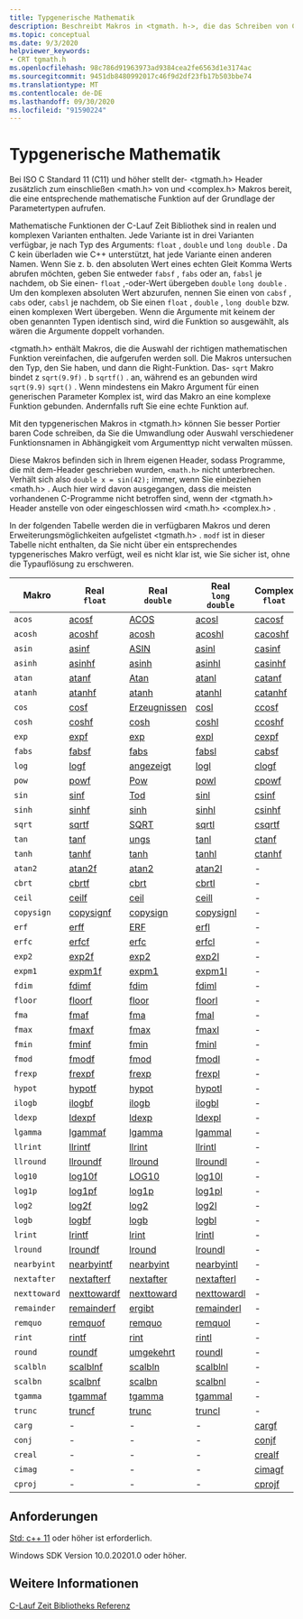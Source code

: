 ```yaml
---
title: Typgenerische Mathematik
description: Beschreibt Makros in <tgmath. h->, die das Schreiben von C-Code vereinfachen, der die richtige mathematische Funktion auf der Grundlage des Argument Typs aufruft.
ms.topic: conceptual
ms.date: 9/3/2020
helpviewer_keywords:
- CRT tgmath.h
ms.openlocfilehash: 98c786d91963973ad9384cea2fe6563d1e3174ac
ms.sourcegitcommit: 9451db8480992017c46f9d2df23fb17b503bbe74
ms.translationtype: MT
ms.contentlocale: de-DE
ms.lasthandoff: 09/30/2020
ms.locfileid: "91590224"
---
```

# <a name="type-generic-math"></a>Typgenerische Mathematik

Bei ISO C Standard 11 (C11) und höher stellt der- \<tgmath.h> Header zusätzlich zum einschließen \<math.h> von und \<complex.h> Makros bereit, die eine entsprechende mathematische Funktion auf der Grundlage der Parametertypen aufrufen.

Mathematische Funktionen der C-Lauf Zeit Bibliothek sind in realen und komplexen Varianten enthalten. Jede Variante ist in drei Varianten verfügbar, je nach Typ des Arguments: `float` , `double` und `long double` . Da C kein überladen wie C++ unterstützt, hat jede Variante einen anderen Namen. Wenn Sie z. b. den absoluten Wert eines echten Gleit Komma Werts abrufen möchten, geben Sie entweder `fabsf` , `fabs` oder an, `fabsl` je nachdem, ob Sie einen- `float` ,-oder-Wert übergeben `double` `long double` . Um den komplexen absoluten Wert abzurufen, nennen Sie einen von `cabsf` , `cabs` oder, `cabsl` je nachdem, ob Sie einen `float` , `double` , `long double` bzw. einen komplexen Wert übergeben. Wenn die Argumente mit keinem der oben genannten Typen identisch sind, wird die Funktion so ausgewählt, als wären die Argumente doppelt vorhanden.

\<tgmath.h> enthält Makros, die die Auswahl der richtigen mathematischen Funktion vereinfachen, die aufgerufen werden soll. Die Makros untersuchen den Typ, den Sie haben, und dann die Right-Funktion. Das- `sqrt` Makro bindet z `sqrt(9.9f)` . b `sqrtf()` . an, während es an gebunden wird `sqrt(9.9)` `sqrt()` . Wenn mindestens ein Makro Argument für einen generischen Parameter Komplex ist, wird das Makro an eine komplexe Funktion gebunden. Andernfalls ruft Sie eine echte Funktion auf.

Mit den typgenerischen Makros in \<tgmath.h> können Sie besser Portier baren Code schreiben, da Sie die Umwandlung oder Auswahl verschiedener Funktionsnamen in Abhängigkeit vom Argumenttyp nicht verwalten müssen.

Diese Makros befinden sich in Ihrem eigenen Header, sodass Programme, die mit dem-Header geschrieben wurden, `<math.h>` nicht unterbrechen. Verhält sich also `double x = sin(42);` immer, wenn Sie einbeziehen \<math.h> . Auch hier wird davon ausgegangen, dass die meisten vorhandenen C-Programme nicht betroffen sind, wenn der \<tgmath.h> Header anstelle von oder eingeschlossen wird \<math.h> \<complex.h> .

In der folgenden Tabelle werden die in verfügbaren Makros und deren Erweiterungsmöglichkeiten aufgelistet \<tgmath.h> . `modf` ist in dieser Tabelle nicht enthalten, da Sie nicht über ein entsprechendes typgenerisches Makro verfügt, weil es nicht klar ist, wie Sie sicher ist, ohne die Typauflösung zu erschweren.

|Makro  |Real</br>`float`  | Real</br>`double` | Real</br>`long double` | Complex</br>`float` | Complex</br>`double` | Complex</br>`long double` |
|---------|---------|---------|---------|---------|---------|---------|
`acos` | [acosf](reference/mbsnbicmp-mbsnbicmp-l.md) | [ACOS](reference/mbsnbicmp-mbsnbicmp-l.md) | [acosl](reference/mbsnbicmp-mbsnbicmp-l.md) | [cacosf](reference/cacos-cacosf-cacosl.md) | [cacos](reference/cacos-cacosf-cacosl.md) | [cacosl](reference/cacos-cacosf-cacosl.md) |
`acosh` | [acoshf](reference/acosh-acoshf-acoshl.md) | [acosh](reference/acosh-acoshf-acoshl.md) | [acoshl](reference/acosh-acoshf-acoshl.md) | [cacoshf](reference/cacosh-cacoshf-cacoshl.md) | [cacosh](reference/cacosh-cacoshf-cacoshl.md) | [cacoshl](reference/cacosh-cacoshf-cacoshl.md) |
`asin` | [asinf](reference/asin-asinf-asinl.md) | [ASIN](reference/asin-asinf-asinl.md) | [asinl](reference/asin-asinf-asinl.md) | [casinf](reference/casin-casinf-casinl.md) | [casin](reference/casin-casinf-casinl.md) | [casinl](reference/casin-casinf-casinl.md) |
`asinh` | [asinhf](reference/asin-asinf-asinl.md) | [asinh](reference/asin-asinf-asinl.md) | [asinhl](reference/asin-asinf-asinl.md) | [casinhf](reference/casinh-casinhf-casinhl.md) | [casinh](reference/casinh-casinhf-casinhl.md) | [casinhl](reference/casinh-casinhf-casinhl.md) |
`atan` | [atanf](reference/atan-atanf-atanl-atan2-atan2f-atan2l.md) | [Atan](reference/atan-atanf-atanl-atan2-atan2f-atan2l.md) | [atanl](reference/atan-atanf-atanl-atan2-atan2f-atan2l.md) | [catanf](reference/catan-catanf-catanl.md) | [catan](reference/catan-catanf-catanl.md) | [catanl](reference/catan-catanf-catanl.md) |
`atanh` | [atanhf](reference/atanh-atanhf-atanhl.md) | [atanh](reference/atanh-atanhf-atanhl.md) | [atanhl](reference/atanh-atanhf-atanhl.md) | [catanhf](reference/catanh-catanhf-catanhl.md) | [catanh](reference/catanh-catanhf-catanhl.md) | [catanhl](reference/catanh-catanhf-catanhl.md) |
`cos` | [cosf](reference/cos-cosf-cosl.md) | [Erzeugnissen](reference/cos-cosf-cosl.md) | [cosl](reference/cos-cosf-cosl.md) | [ccosf](reference/ccos-ccosf-ccosl.md) | [ccos](reference/ccos-ccosf-ccosl.md) | [ccosl](reference/ccos-ccosf-ccosl.md) |
`cosh` | [coshf](reference/cosh-coshf-coshl.md) | [cosh](reference/cosh-coshf-coshl.md) | [coshl](reference/cosh-coshf-coshl.md) | [ccoshf](reference/ccosh-ccoshf-ccoshl.md) | [ccosh](reference/ccosh-ccoshf-ccoshl.md) | [ccoshl](reference/ccosh-ccoshf-ccoshl.md) |
`exp` | [expf](reference/exp-expf.md) | [exp](reference/exp-expf.md) | [expl](reference/exp-expf.md) | [cexpf](reference/cexp-cexpf-cexpl.md) | [cexp](reference/cexp-cexpf-cexpl.md) | [cexpl](reference/cexp-cexpf-cexpl.md) |
`fabs` | [fabsf](reference/fabs-fabsf-fabsl.md) | [fabs](reference/fabs-fabsf-fabsl.md) | [fabsl](reference/fabs-fabsf-fabsl.md) | [cabsf](reference/cabs-cabsf-cabsl.md) | [Cabs](reference/cabs-cabsf-cabsl.md) | [cabsl](reference/cabs-cabsf-cabsl.md) |
`log` | [logf](reference/log-logf-log10-log10f.md) | [angezeigt](reference/log-logf-log10-log10f.md) | [logl](reference/log-logf-log10-log10f.md) | [clogf](reference/clog-clogf-clogl.md) | [Clog](reference/clog-clogf-clogl.md) | [clogl](reference/clog-clogf-clogl.md) |
`pow` | [powf](reference/pow-powf-powl.md) | [Pow](reference/pow-powf-powl.md) | [powl](reference/pow-powf-powl.md) | [cpowf](reference/cpow-cpowf-cpowl.md) | [cpow](reference/cpow-cpowf-cpowl.md) | [cpowl](reference/cpow-cpowf-cpowl.md) |
`sin` | [sinf](reference/sin-sinf-sinl.md) | [Tod](reference/sin-sinf-sinl.md) | [sinl](reference/sin-sinf-sinl.md) | [csinf](reference/csin-csinf-csinl.md) | [csin](reference/csin-csinf-csinl.md) | [csinl](reference/csin-csinf-csinl.md) |
`sinh` | [sinhf](reference/sinh-sinhf-sinhl.md) | [sinh](reference/sinh-sinhf-sinhl.md) | [sinhl](reference/sinh-sinhf-sinhl.md) | [csinhf](reference/csinh-csinhf-csinhl.md) | [csinh](reference/csinh-csinhf-csinhl.md) | [csinhl](reference/csinh-csinhf-csinhl.md) |
`sqrt` | [sqrtf](reference/sqrt-sqrtf-sqrtl.md) | [SQRT](reference/sqrt-sqrtf-sqrtl.md) | [sqrtl](reference/sqrt-sqrtf-sqrtl.md) | [csqrtf](reference/csqrt-csqrtf-csqrtl.md) | [csqrt](reference/csqrt-csqrtf-csqrtl.md) | [csqrtl](reference/csqrt-csqrtf-csqrtl.md) |
`tan` | [tanf](reference/tan-tanf-tanl.md) | [ungs](reference/tan-tanf-tanl.md) | [tanl](reference/tan-tanf-tanl.md) | [ctanf](reference/ctan-ctanf-ctanl.md) | [ctan](reference/ctan-ctanf-ctanl.md) | [ctanl](reference/ctan-ctanf-ctanl.md) |
`tanh` | [tanhf](reference/tanh-tanhf-tanhl.md) | [tanh](reference/tanh-tanhf-tanhl.md) | [tanhl](reference/tanh-tanhf-tanhl.md) | [ctanhf](reference/ctanh-ctanhf-ctanhl.md) | [ctanh](reference/ctanh-ctanhf-ctanhl.md) | [ctanhl](reference/ctanh-ctanhf-ctanhl.md) |
`atan2` | [atan2f](reference/atan-atanf-atanl-atan2-atan2f-atan2l.md) | [atan2](reference/atan-atanf-atanl-atan2-atan2f-atan2l.md) | [atan2l](reference/atan-atanf-atanl-atan2-atan2f-atan2l.md) | - | - | - |
`cbrt` | [cbrtf](reference/cbrt-cbrtf-cbrtl.md) | [cbrt](reference/cbrt-cbrtf-cbrtl.md) | [cbrtl](reference/cbrt-cbrtf-cbrtl.md) | - | - | - |
`ceil` | [ceilf](reference/ceil-ceilf-ceill.md) | [ceil](reference/ceil-ceilf-ceill.md) | [ceill](reference/ceil-ceilf-ceill.md) | - | - | - |
`copysign` | [copysignf](reference/copysign-copysignf-copysignl-copysign-copysignf-copysignl.md) | [copysign](reference/copysign-copysignf-copysignl-copysign-copysignf-copysignl.md) | [copysignl](reference/copysign-copysignf-copysignl-copysign-copysignf-copysignl.md) | - | - | - |
`erf` | [erff](reference/erf-erff-erfl-erfc-erfcf-erfcl.md) | [ERF](reference/erf-erff-erfl-erfc-erfcf-erfcl.md) | [erfl](reference/erf-erff-erfl-erfc-erfcf-erfcl.md) | - | - | - |
`erfc` | [erfcf](reference/erf-erff-erfl-erfc-erfcf-erfcl.md) | [erfc](reference/erf-erff-erfl-erfc-erfcf-erfcl.md) | [erfcl](reference/erf-erff-erfl-erfc-erfcf-erfcl.md) | - | - | - |
`exp2` | [exp2f](reference/exp2-exp2f-exp2l.md) | [exp2](reference/exp2-exp2f-exp2l.md) | [exp2l](reference/exp2-exp2f-exp2l.md) | - | - | - |
`expm1` | [expm1f](reference/expm1-expm1f-expm1l.md) | [expm1](reference/expm1-expm1f-expm1l.md) | [expm1l](reference/expm1-expm1f-expm1l.md) | - | - | - |
`fdim` | [fdimf](reference/fdim-fdimf-fdiml.md) | [fdim](reference/fdim-fdimf-fdiml.md) | [fdiml](reference/fdim-fdimf-fdiml.md) | - | - | - |
`floor` | [floorf](reference/floor-floorf-floorl.md) | [floor](reference/floor-floorf-floorl.md) | [floorl](reference/floor-floorf-floorl.md) | - | - | - |
`fma` | [fmaf](reference/fma-fmaf-fmal.md) | [fma](reference/fma-fmaf-fmal.md) | [fmal](reference/fma-fmaf-fmal.md) | - | - | - |
`fmax` | [fmaxf](reference/fmax-fmaxf-fmaxl.md) | [fmax](reference/fmax-fmaxf-fmaxl.md) | [fmaxl](reference/fmax-fmaxf-fmaxl.md) | - | - | - |
`fmin` | [fminf](reference/fmin-fminf-fminl.md) | [fmin](reference/fmin-fminf-fminl.md) | [fminl](reference/fmin-fminf-fminl.md) | - | - | - |
`fmod` | [fmodf](reference/fmod-fmodf.md) | [fmod](reference/fmod-fmodf.md) | [fmodl](reference/fmod-fmodf.md) | - | - | - |
`frexp` | [frexpf](reference/frexp.md) | [frexp](reference/frexp.md) | [frexpl](reference/frexp.md) | - | - | - |
`hypot` | [hypotf](reference/hypot-hypotf-hypotl-hypot-hypotf-hypotl.md) | [hypot](reference/hypot-hypotf-hypotl-hypot-hypotf-hypotl.md) | [hypotl](reference/hypot-hypotf-hypotl-hypot-hypotf-hypotl.md) | - | - | - |
`ilogb` | [ilogbf](reference/ilogb-ilogbf-ilogbl2.md) | [ilogb](reference/ilogb-ilogbf-ilogbl2.md) | [ilogbl](reference/ilogb-ilogbf-ilogbl2.md) | - | - | - |
`ldexp` | [ldexpf](reference/ldexp.md) | [ldexp](reference/ldexp.md) | [ldexpl](reference/ldexp.md) | - | - | - |
`lgamma` | [lgammaf](reference/lgamma-lgammaf-lgammal.md) | [lgamma](reference/lgamma-lgammaf-lgammal.md) | [lgammal](reference/lgamma-lgammaf-lgammal.md) | - | - | - |
`llrint` | [llrintf](reference/lrint-lrintf-lrintl-llrint-llrintf-llrintl.md) | [llrint](reference/lrint-lrintf-lrintl-llrint-llrintf-llrintl.md) | [llrintl](reference/lrint-lrintf-lrintl-llrint-llrintf-llrintl.md) | - | - | - |
`llround` | [llroundf](reference/lround-lroundf-lroundl-llround-llroundf-llroundl.md) | [llround](reference/lround-lroundf-lroundl-llround-llroundf-llroundl.md) | [llroundl](reference/lround-lroundf-lroundl-llround-llroundf-llroundl.md) | - | - | - |
`log10` | [log10f](reference/log-logf-log10-log10f.md) | [LOG10](reference/log-logf-log10-log10f.md) | [log10l](reference/log-logf-log10-log10f.md) | - | - | - |
`log1p` | [log1pf](reference/log1p-log1pf-log1pl2.md) | [log1p](reference/log1p-log1pf-log1pl2.md) | [log1pl](reference/log1p-log1pf-log1pl2.md) | - | - | - |
`log2` | [log2f](reference/log2-log2f-log2l.md) | [log2](reference/log2-log2f-log2l.md) | [log2l](reference/log2-log2f-log2l.md) | - | - | - |
`logb` | [logbf](reference/logb-logbf-logbl-logb-logbf.md) | [logb](reference/logb-logbf-logbl-logb-logbf.md) | [logbl](reference/logb-logbf-logbl-logb-logbf.md) | - | - | - |
`lrint` | [lrintf](reference/lrint-lrintf-lrintl-llrint-llrintf-llrintl.md) | [lrint](reference/lrint-lrintf-lrintl-llrint-llrintf-llrintl.md) | [lrintl](reference/lrint-lrintf-lrintl-llrint-llrintf-llrintl.md) | - | - | - |
`lround` | [lroundf](reference/lround-lroundf-lroundl-llround-llroundf-llroundl.md) | [lround](reference/lround-lroundf-lroundl-llround-llroundf-llroundl.md) | [lroundl](reference/lround-lroundf-lroundl-llround-llroundf-llroundl.md) | - | - | - |
`nearbyint` | [nearbyintf](reference/nearbyint-nearbyintf-nearbyintl1.md) | [nearbyint](reference/nearbyint-nearbyintf-nearbyintl1.md) | [nearbyintl](reference/nearbyint-nearbyintf-nearbyintl1.md) | - | - | - |
`nextafter` | [nextafterf](reference/nextafter-functions.md) | [nextafter](reference/nextafter-functions.md) | [nextafterl](reference/nextafter-functions.md) | - | - | - |
`nexttoward` | [nexttowardf](reference/nextafter-functions.md) | [nexttoward](reference/nextafter-functions.md) | [nexttowardl](reference/nextafter-functions.md) | - | - | - |
`remainder` | [remainderf](reference/remainder-remainderf-remainderl.md) | [ergibt](reference/remainder-remainderf-remainderl.md) | [remainderl](reference/remainder-remainderf-remainderl.md) | - | - | - |
`remquo` | [remquof](reference/remquo-remquof-remquol.md) | [remquo](reference/remquo-remquof-remquol.md) | [remquol](reference/remquo-remquof-remquol.md) | - | - | - |
`rint` | [rintf](reference/rint-rintf-rintl.md) | [rint](reference/rint-rintf-rintl.md) | [rintl](reference/rint-rintf-rintl.md) | - | - | - |
`round` | [roundf](reference/round-roundf-roundl.md) | [umgekehrt](reference/round-roundf-roundl.md) | [roundl](reference/round-roundf-roundl.md) | - | - | - |
`scalbln` | [scalblnf](reference/scalbn-scalbnf-scalbnl-scalbln-scalblnf-scalblnl.md) | [scalbln](reference/scalbn-scalbnf-scalbnl-scalbln-scalblnf-scalblnl.md) | [scalblnl](reference/scalbn-scalbnf-scalbnl-scalbln-scalblnf-scalblnl.md) | - | - | - |
`scalbn` | [scalbnf](reference/scalbn-scalbnf-scalbnl-scalbln-scalblnf-scalblnl.md) | [scalbn](reference/scalbn-scalbnf-scalbnl-scalbln-scalblnf-scalblnl.md) | [scalbnl](reference/scalbn-scalbnf-scalbnl-scalbln-scalblnf-scalblnl.md) | - | - | - |
`tgamma` | [tgammaf](reference/tgamma-tgammaf-tgammal.md) | [tgamma](reference/tgamma-tgammaf-tgammal.md) | [tgammal](reference/tgamma-tgammaf-tgammal.md) | - | - | - |
`trunc` | [truncf](reference/trunc-truncf-truncl.md) | [trunc](reference/trunc-truncf-truncl.md) | [truncl](reference/trunc-truncf-truncl.md) | - | - | - |
`carg` | - | - | - | [cargf](reference/carg-cargf-cargl.md) | [carg](reference/carg-cargf-cargl.md) | [cargl](reference/carg-cargf-cargl.md) |
`conj` | - | - | - | [conjf](reference/conj-conjf-conjl.md) | [conj](reference/conj-conjf-conjl.md) | [conjl](reference/conj-conjf-conjl.md) |
`creal` | - | - | - | [crealf](reference/creal-crealf-creall.md) | [creal](reference/creal-crealf-creall.md) | [creall](reference/creal-crealf-creall.md) |
`cimag` | - | - | - | [cimagf](reference/cimag-cimagf-cimagl.md) | [cimag](reference/cimag-cimagf-cimagl.md) | [cimagl](reference/cimag-cimagf-cimagl.md) |
`cproj` | - | - | - | [cprojf](reference/cproj-cprojf-cprojl.md) | [cproj](reference/cproj-cprojf-cprojl.md) | [cprojl](reference/cproj-cprojf-cprojl.md) |

## <a name="requirements"></a>Anforderungen

[Std: c++ 11](../build/reference/std-specify-language-standard-version.md) oder höher ist erforderlich.

Windows SDK Version 10.0.20201.0 oder höher.

## <a name="see-also"></a>Weitere Informationen

[C-Lauf Zeit Bibliotheks Referenz](c-run-time-library-reference.md)
